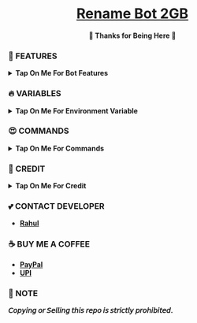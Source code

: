 <h1 align="center">
 <b><a href="https://youtu.be/6BWLUL3Faxs" target="/blank">Rename Bot 2GB</a>
</h1>

<p align="center">🩷 Thanks for Being Here 🩷</p>



### 🥰 FEATURES

<details><summary>Tap On Me For Bot Features</summary>

- Renames very fast .
- Permanent Thumbnail support.
- Force join for the user for use.
- Supports Broadcasts.
- Set custom caption.
- Has a custom Start-up pic.
- Force subscribe available.
- Supports ulimited renaming at a time.
- Auto delete 
- Fully modified repo
- Deploy To Koyeb + Heroku + Railway.
- [Developer support](https://telegram.me/TechifySupport) 24x7
</details>


### 🔥 VARIABLES

<details><summary>Tap On Me For Environment Variable</summary>

* `API_ID` - Your Telegram [API ID](https://youtu.be/RdMY6Lqfi9w).
* `API_HASH` - Your Telegram [API HASH](https://youtu.be/RdMY6Lqfi9w).
* `BOT_TOKEN` - Get it from [BotFather](https://youtu.be/aJILCCXfNVM).
* `ADMIN` - Your ID
* `DB_URL` - Enter Mongodb [database URL](https://youtu.be/pMJpHoiu1go)
* `FORCE_SUB` - Force subscribe channel username without `@`
* `LOG_CHANNEL` - Log Channel ID.
* `DB_NAME`  - Your database name from mongoDB.
* `START_PIC` - Start message photo.
* `BIN_CHANNEL` - Bin channel ID.
</details>


### 😍 COMMANDS

<details><summary>Tap On Me For Commands</summary>

```
start - Check if the bot is running.
viewthumb - To view current thumbnail.
delthumb - To delete current thumbnail.
set_caption - set a custom caption.
see_caption - see your custom caption.
del_caption - delete custom caption.
metadata - To change your metadata
ping - To check bot ping.
donate - To support developer.
set_prefix - Set Your Prefix
see_prefix - See Your Prefix
del_prefix - Delete Your Prefix
set_suffix - Set Your Suffix
see_suffix - See Your Suffix
del_suffix - Delete Your Suffix
restart - To restart the bot [FOR ADMINS USE ONLY]
broadcast - Message Broadcast command [FOR ADMINS USE ONLY].
status - Check bot status [FOR ADMINS USE ONLY].
```
</details>

### 🥳 CREDIT

<details><summary>Tap On Me For Credit</summary>

💝 [TechifyBots](https://github.com/TechifyBots)

💘 [JishuDeveloper](https://github.com/JishuDeveloper)
</details>

### 💕 CONTACT DEVELOPER

- [Rahul](https://telegram.me/TechifyRahul)

### ☕ BUY ME A COFFEE
- [PayPal](https://paypal.me/TechifyBots)
- [UPI](https://TechifyBots.github.io/Donate)

### 📌 NOTE

𝘊𝘰𝘱𝘺𝘪𝘯𝘨 𝘰𝘳 𝘚𝘦𝘭𝘭𝘪𝘯𝘨 𝘵𝘩𝘪𝘴 𝘳𝘦𝘱𝘰 𝘪𝘴 𝘴𝘵𝘳𝘪𝘤𝘵𝘭𝘺 𝘱𝘳𝘰𝘩𝘪𝘣𝘪𝘵𝘦𝘥.</b>
